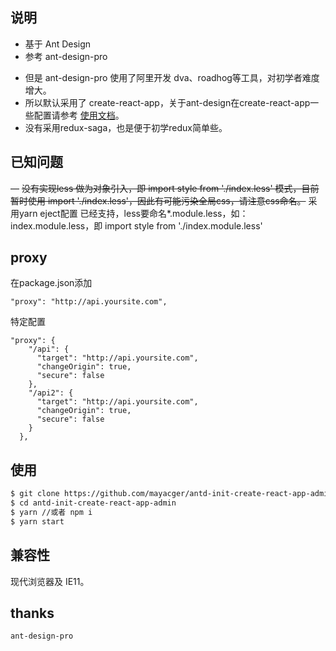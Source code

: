 ## 说明

+ 基于 Ant Design 
+ 参考 ant-design-pro
- 但是 ant-design-pro 使用了阿里开发 dva、roadhog等工具，对初学者难度增大。
- 所以默认采用了 create-react-app，关于ant-design在create-react-app一些配置请参考 [使用文档](https://ant.design/docs/react/use-with-create-react-app-cn)。
- 没有采用redux-saga，也是便于初学redux简单些。

## 已知问题
— ~~没有实现less 做为对象引入，即 import style from './index.less' 模式，目前暂时使用 import './index.less'，因此有可能污染全局css，请注意css命名。~~ 采用yarn eject配置 已经支持，less要命名*.module.less，如：index.module.less，即 import style from './index.module.less'


## proxy
在package.json添加

```
"proxy": "http://api.yoursite.com",
```
特定配置
```
"proxy": {
    "/api": {
      "target": "http://api.yoursite.com",
      "changeOrigin": true,
      "secure": false
    },
    "/api2": {
      "target": "http://api.yoursite.com",
      "changeOrigin": true,
      "secure": false
    }
  },
```


## 使用

```bash
$ git clone https://github.com/mayacger/antd-init-create-react-app-admin.git
$ cd antd-init-create-react-app-admin
$ yarn //或者 npm i
$ yarn start        
```
## 兼容性

现代浏览器及 IE11。


## thanks
	ant-design-pro

